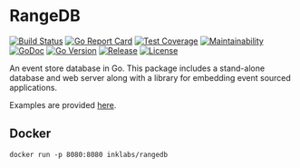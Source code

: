# RangeDB

[![Build Status](https://travis-ci.org/inklabs/rangedb.svg?branch=master)](https://travis-ci.org/inklabs/rangedb)
[![Go Report Card](https://goreportcard.com/badge/github.com/inklabs/rangedb)](https://goreportcard.com/report/github.com/inklabs/rangedb)
[![Test Coverage](https://api.codeclimate.com/v1/badges/c19eabe7c73ccc64738e/test_coverage)](https://codeclimate.com/github/inklabs/rangedb/test_coverage)
[![Maintainability](https://api.codeclimate.com/v1/badges/c19eabe7c73ccc64738e/maintainability)](https://codeclimate.com/github/inklabs/rangedb/maintainability)
[![GoDoc](https://godoc.org/github.com/inklabs/rangedb?status.svg)](https://godoc.org/github.com/inklabs/rangedb)
[![Go Version](https://img.shields.io/github/go-mod/go-version/inklabs/rangedb.svg)](https://github.com/inklabs/rangedb/blob/master/go.mod)
[![Release](https://img.shields.io/github/release/inklabs/rangedb.svg?include_prereleases&sort=semver)](https://github.com/inklabs/rangedb/releases/latest)
[![License](https://img.shields.io/github/license/inklabs/rangedb.svg)](https://github.com/inklabs/rangedb/blob/master/LICENSE)

An event store database in Go. This package includes a stand-alone database
and web server along with a library for embedding event sourced applications.

Examples are provided [here](examples).

## Docker

```
docker run -p 8080:8080 inklabs/rangedb
```
